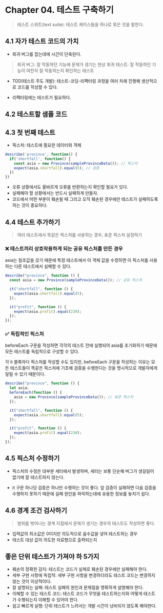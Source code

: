 # Chapter 04. 테스트 구축하기

> 테스트 스위트(text suite): 테스트 케이스들을 하나로 묶은 것을 말한다.

## 4.1 자가 테스트 코드의 가치

- 회귀 버그를 잡는데에 시간이 단축된다.

> 회귀 버그: 잘 작동하던 기능에 문제가 생기는 현상
> 회귀 테스트: 잘 작동하던 기능이 여전히 잘 작동하는지 확인하는 테스트

- TDD(테스트 주도 개발): 테스트-코딩-리팩터링 과정을 여러 차례 진행해 생산적으로 코드를 작성할 수 있다.

- 리팩터링에는 테스트가 필요하다.

## 4.2 테스트할 샘플 코드

## 4.3 첫 번째 테스트

- 픽스처: 테스트에 필요한 데이터와 객체

```js
describe('province', function() {
  if('shortfall', function() {
    const asia = new Province(sampleProvinceData()); // 픽스처
    expect(asia.shortfall).equal(5); // 검증
  })
})
```

- 오류 상황에서도 올바르게 오류를 반환하는지 확인할 필요가 있다.
- 실패해야 할 상황에서는 반드시 실패하게 만들자.
- 코드에서 어떤 부분이 훼손될 때 그리고 오직 훼손된 경우에만 테스트가 실패하도록 하는 것이 중요하다.

## 4.4 테스트 추가하기

> 여러 테스트에서 똑같은 픽스처를 사용하는 경우, 표준 픽스처 설정하기

### ❌ 테스트끼리 상호작용하게 되는 공유 픽스처를 만든 경우

asia는 참조값을 갖기 때문에 특정 테스트에서 이 객체 값을 수정하면 이 픽스처를 사용하는 다른 테스트에서 실패할 수 있다.

```js
describe("province", function () {
  const asia = new Province(sampleProvinceData()); // 공유 픽스처

  it("shortfall", function () {
    expect(asia.shortfall).equal(5);
  });

  it("profit", function () {
    expect(asia.profit).equal(230);
  });
});
```

### ✅ 독립적인 픽스처

beforeEach 구문을 작성하면 각각의 테스트 전에 실행되어 asia를 초기화하기 때문에 모든 테스트를 독립적으로 구성할 수 있다.

각 it 블록마다 픽스처를 작성할 수도 있지만, beforeEach 구문을 작성하는 이유는 모든 테스트들이 똑같은 픽스처에 기초해 검증을 수행한다는 것을 명시적으로 개발자에게 알릴 수 있기 때문이다.

```js
describe("province", function () {
  let asia;
  beforeEach(function () {
    asia = new Province(sampleProvinceData()); // 표준 픽스처
  });

  it("shortfall", function () {
    expect(asia.shortfall).equal(5);
  });

  it("profit", function () {
    expect(asia.profit).equal(230);
  });
});
```

## 4.5 픽스처 수정하기

- 픽스처의 수정은 대부분 세터에서 발생하며, 세터는 보통 단순해 버그가 생길일이 없기에 잘 테스트하지 않는다.

- it 구문 하나당 검증은 하나만 수행하는 것이 좋다. 앞 검증이 실패하면 다음 검증을 수행하지 못하기 때문에 실패 원인을 파악하는데에 유용한 정보를 놓치기 쉽다.

## 4.6 경계 조건 검사하기

> 범위를 벗어나는 경계 지점에서 문제가 생기는 경우의 테스트도 작성하면 좋다.

- 입력값의 최소값은 0이지만 의도적으로 음수값을 넣어 테스트하는 경우
- 테스트 대상 값이 의도한 자료형으로 출력되는지

## 좋은 단위 테스트가 가져야 하 5가지

- 훼손의 정확한 감지: 테스트는 코드가 실제로 훼손된 경우에만 실패해야 한다.
- 세부 구현 사항에 독립적: 세부 구현 사항을 변경하더라도 테스트 코드는 변경하지 않는 것이 이상적이다.
- 잘 설명되는 실패: 테스트 실패의 원인과 문제점을 명확하게 설명해야 한다.
- 이해할 수 있는 테스트 코드: 테스트 코드가 무엇을 테스트하는지와 어떻게 테스트가 수행되는지 이해할 수 있어야 한다.
- 쉽고 빠르게 실행: 단위 테스트가 느려서는 개발 시간이 낭비되지 않도록 해야한다.
